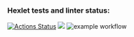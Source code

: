 ### Hexlet tests and linter status:
[![Actions Status](https://github.com/bandodok/python-project-lvl1/workflows/hexlet-check/badge.svg)](https://github.com/bandodok/python-project-lvl1/actions)
<a href="https://codeclimate.com/github/codeclimate/codeclimate/maintainability"><img src="https://api.codeclimate.com/v1/badges/a99a88d28ad37a79dbf6/maintainability" /></a>
![example workflow](https://github.com/bandodok/python-project-lvl1/actions/workflows/github-actions-demo.yml/badge.svg)
